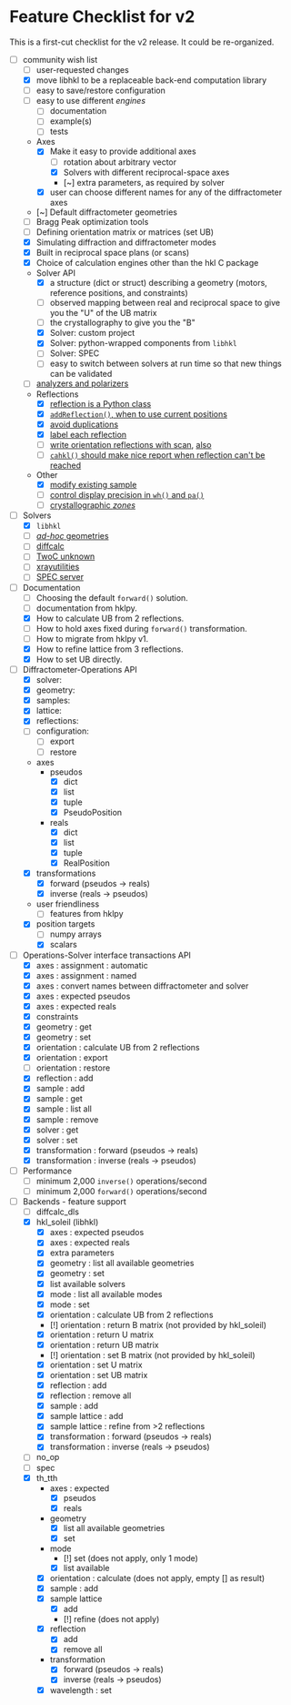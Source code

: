# Feature Checklist for v2

This is a first-cut checklist for the v2 release.
It could be re-organized.

* [ ] community wish list
  * [ ] user-requested changes
  * [x] move libhkl to be a replaceable back-end computation library
  * [ ] easy to save/restore configuration
  * [ ] easy to use different *engines*
    * [ ] documentation
    * [ ] example(s)
    * [ ] tests
  * Axes
    * [x] Make it easy to provide additional axes
      * [ ] rotation about arbitrary vector
      * [x] Solvers with different reciprocal-space axes
      * [~] extra parameters, as required by solver
    * [x] user can choose different names for any of the diffractometer axes
  * [~] Default diffractometer geometries
  * [ ] Bragg Peak optimization tools
  * [ ] Defining orientation matrix or matrices (set UB)
  * [x] Simulating diffraction and diffractometer modes
  * [x] Built in reciprocal space plans (or scans)
  * [x] Choice of calculation engines other than the hkl C package
  * Solver API
    * [x] a structure (dict or struct) describing a geometry (motors, reference positions, and constraints)
    * [ ] observed mapping between real and reciprocal space to give you the "U" of the UB matrix
    * [ ] the crystallography to give you the "B"
    * [x] Solver: custom project
    * [x] Solver: python-wrapped components from `libhkl`
    * [ ] Solver: SPEC
    * [ ] easy to switch between solvers at run time so that new things can be validated
  * [ ] [analyzers and polarizers](https://github.com/bluesky/hklpy/issues/92)
  * Reflections
    * [x] [reflection is a Python class](https://github.com/bluesky/hklpy/issues/189)
    * [x] [`addReflection()`, when to use current positions](https://github.com/bluesky/hklpy/issues/219)
    * [x] [avoid duplications](https://github.com/bluesky/hklpy/issues/248)
    * [x] [label each reflection](https://github.com/bluesky/hklpy/issues/293)
    * [ ] [write orientation reflections with scan](https://github.com/bluesky/hklpy/issues/158),
      [also](https://github.com/bluesky/hklpy/issues/247)
    * [ ] [`cahkl()` should make nice report when reflection can't be reached](https://github.com/bluesky/hklpy/issues/178)
  * Other
    * [x] [modify existing sample](https://github.com/bluesky/hklpy/issues/157)
    * [ ] [control display precision in `wh()` and `pa()`](https://github.com/bluesky/hklpy/issues/179)
    * [ ] [crystallographic *zones*](https://github.com/bluesky/hklpy/issues/291)
* [ ] Solvers
  * [x] `libhkl`
  * [ ] [*ad-hoc* geometries](https://github.com/bluesky/hklpy/issues/244)
  * [ ] [diffcalc](https://github.com/bluesky/hklpy/issues/163)
  * [ ] [TwoC unknown](https://github.com/bluesky/hklpy/issues/165)
  * [ ] [xrayutilities](https://github.com/bluesky/hklpy/issues/162)
  * [ ] [SPEC server](https://certif.com/spec_help/server.html)
* [ ] Documentation
  * [ ] Choosing the default `forward()` solution.
  * [ ] documentation from hklpy.
  * [x] How to calculate UB from 2 reflections.
  * [ ] How to hold axes fixed during `forward()` transformation.
  * [ ] How to migrate from hklpy v1.
  * [x] How to refine lattice from 3 reflections.
  * [x] How to set UB directly.
* [ ] Diffractometer-Operations API
  * [x] solver:
  * [x] geometry:
  * [x] samples:
  * [x] lattice:
  * [x] reflections:
  * [ ] configuration:
    * [ ] export
    * [ ] restore
  * axes
    * pseudos
      * [x] dict
      * [x] list
      * [x] tuple
      * [x] PseudoPosition
    * reals
      * [x] dict
      * [x] list
      * [x] tuple
      * [x] RealPosition
  * [x] transformations
    * [x] forward (pseudos -> reals)
    * [x] inverse (reals -> pseudos)
  * user friendliness
    * [ ] features from hklpy
  * [x] position targets
    * [ ] numpy arrays
    * [x] scalars
* [ ] Operations-Solver interface transactions API
  * [x] axes : assignment : automatic
  * [x] axes : assignment : named
  * [x] axes : convert names between diffractometer and solver
  * [x] axes : expected pseudos
  * [x] axes : expected reals
  * [x] constraints
  * [x] geometry : get
  * [x] geometry : set
  * [x] orientation : calculate UB from 2 reflections
  * [x] orientation : export
  * [ ] orientation : restore
  * [x] reflection : add
  * [x] sample : add
  * [x] sample : get
  * [x] sample : list all
  * [x] sample : remove
  * [x] solver : get
  * [x] solver : set
  * [x] transformation : forward (pseudos -> reals)
  * [x] transformation : inverse (reals -> pseudos)
* [ ] Performance
  * [ ] minimum 2,000 `inverse()` operations/second
  * [ ] minimum 2,000 `forward()` operations/second
* [ ] Backends - feature support
  * [ ] diffcalc_dls
  * [x] hkl_soleil (libhkl)
    * [x] axes : expected pseudos
    * [x] axes : expected reals
    * [x] extra parameters
    * [x] geometry : list all available geometries
    * [x] geometry : set
    * [x] list available solvers
    * [x] mode : list all available modes
    * [x] mode : set
    * [x] orientation : calculate UB from 2 reflections
    * [!] orientation : return B matrix (not provided by hkl_soleil)
    * [x] orientation : return U matrix
    * [x] orientation : return UB matrix
    * [!] orientation : set B matrix (not provided by hkl_soleil)
    * [x] orientation : set U matrix
    * [x] orientation : set UB matrix
    * [x] reflection : add
    * [x] reflection : remove all
    * [x] sample : add
    * [x] sample lattice : add
    * [x] sample lattice : refine from >2 reflections
    * [x] transformation : forward (pseudos -> reals)
    * [x] transformation : inverse (reals -> pseudos)
  * [ ] no_op
  * [ ] spec
  * [x] th_tth
    * axes : expected 
      * [x] pseudos
      * [x] reals
    * geometry
      * [x] list all available geometries
      * [x] set
    * mode
      * [!] set (does not apply, only 1 mode)
      * [x] list available
    * [x] orientation : calculate (does not apply, empty [] as result)
    * [x] sample : add
    * [x] sample lattice
      * [x] add
      * [!] refine (does not apply)
    * [x] reflection
      * [x] add
      * [x]  remove all
    * transformation
      * [x] forward (pseudos -> reals)
      * [x] inverse (reals -> pseudos)
    * [x] wavelength : set
